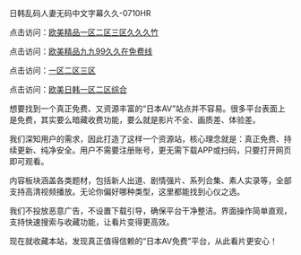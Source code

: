 日韩乱码人妻无码中文字幕久久-0710HR

点击访问：<a href="https://heiliaoxwd5i8.pages.dev">欧美精品一区二区三区久久久竹</a>

点击访问：<a href="https://heiliaoxqkkct.pages.dev">欧美精品九九99久久在免费线</a>

点击访问：<a href="https://heiliaoga6s9v.pages.dev">一区二区三区</a>

点击访问：<a href="https://heiliaoll4qsx.pages.dev">欧美日韩一区二区综合</a>


想要找到一个真正免费、又资源丰富的“日本AV”站点并不容易。很多平台表面上是免费，其实要么暗藏收费功能，要么就是影片不全、画质差、体验差。

我们深知用户的需求，因此打造了这样一个资源站，核心理念就是：真正免费、持续更新、纯净安全。用户不需要注册账号，更无需下载APP或扫码，只要打开网页即可观看。

内容板块涵盖各类题材，包括新人出道、剧情强片、系列合集、素人实录等，全部支持高清视频播放。无论你偏好哪种类型，这里都能找到心仪之选。

我们不投放恶意广告，不设置下载引导，确保平台干净整洁。界面操作简单直观，支持快速搜索与收藏功能，让看片变得更高效。

现在就收藏本站，发现真正值得信赖的“日本AV免费”平台，从此看片更安心！

<span style="display:none;">[Canonical link]( https://github.com/nlb20250710/riben5342 ）</span>
